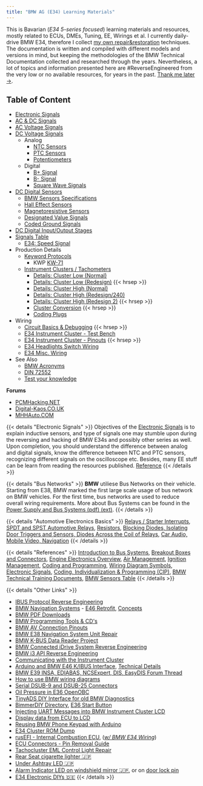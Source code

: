 ```yaml
---
title: "BMW AG (E34) Learning Materials"
---
```


This is Bavarian (*E34 5-series focused*) learning materials and resources, mostly related to ECUs, DMEs, Tuning, EE, Wirings et al. I currently daily-drive BMW E34, therefore I collect [my own repair&restoration](/e34-repair-restoration) techniques. The documentation is written and compiled with different models and versions in mind, but keeping the methodologies of the BMW Technical Documentation collected and researched through the years. Nevertheless, a lot of topics and information presented here are #ReverseEngineered from the very low or no available resources, for years in the past. [Thank me later →](https://twitter.com/0xduraki).

## Table of Content

* [Electronic Signals](/electronic-signals)
* [AC & DC Signals](/ac-and-dc-signals)
* [AC Voltage Signals](/ac-voltage-signals)
* [DC Voltage Signals](/dc-voltage-signals)
  - Analog
	* [NTC Sensors](/ntc-sensors)
	* [PTC Sensors](/ptc-sensors)
	* [Potentiometers](/potentiometers)
  - Digital
	* [B+ Signal](/switched-b-high-signals)
	* [B- Signal](/switched-b-low-signals)
	* [Square Wave Signals](/modulated-square-wave-signals)
* [DC Digital Sensors](/dc-digital-sensors)
    * [BMW Sensors Specifications](/dc-digital-sensors)
	* [Hall Effect Sensors](/hall-effect-sensors)
	* [Magnetoresistive Sensors](/magnetoresistive-sensors)
	* [Designated Value Signals](/designated-value-signals)
	* [Coded Ground Signals](/coded-ground-signals)
* [DC Digital Input/Output Stages](/dc-digital-io-stages)
* [Signals Table](/signals-table)
	* [E34: Speed Signal](/e34-misc-wiring#speed-impulsesignal)
* Production Details
    * [Keyword Protocols](/keyword-protocols)
	  - KWP [KW-71](/keyword-protocols#kw71)
    * [Instrument Clusters / Tachometers](/instrument-clusters)
      - [Details: Cluster Low (Normal)](/bmw/clusters/low-normal)
      - [Details: Cluster Low (Redesign)](/bmw/clusters/low-redesign)
      {{< hrsep >}}
      - [Details: Cluster High (Normal)](/bmw/clusters/high-normal)
      - [Details: Cluster High (Redesign/240)](/bmw/clusters/high-redesign)
      - [Details: Cluster High (Redesign 2)](/bmw/clusters/high-redesign-2)
      {{< hrsep >}}
	  - [Cluster Conversion](/cluster-conversion)
	  {{< hrsep >}}
      - [Coding Plugs](/coding-plugs)
* Wiring
	* [Circuit Basics & Debugging](/circuit-basics)
	{{< hrsep >}}
	* [E34 Instrument Cluster - Test Bench](/e34-cluster-wiring-diagram)
	* [E34 Instrument Cluster - Pinouts](/e34-pinout-diagram)
	{{< hrsep >}}
    * [E34 Headlights Switch Wiring](/headlight-switch-connector-pinouts)
    * [E34 Misc. Wiring](/e34-misc-wiring)
* See Also
	* [BMW Acronyms](/bmw-acronyms)
	* [DIN 72552](/din)
	* [Test your knowledge](/bmw-qa)

**Forums**
* [PCMHacking.NET](https://pcmhacking.net/forums/index.php)
* [Digital-Kaos.CO.UK](https://www.digital-kaos.co.uk/forums/index.php)
* [MHHAuto.COM](https://mhhauto.com)

{{< details "Electronic Signals" >}}
Objectives of the [Electronic Signals](/electronic-signals) is to explain inductive sensors, and type of signals one may stumble upon during the reversing and hacking of BMW E34s and possibly other series as well. Upon completion, you should understand the difference between analog and digital signals, know the difference between NTC and PTC sensors, recognizing different signals on the oscilloscope etc. Besides, many EE stuff can be learn from reading the resources published. [Reference](https://ia801005.us.archive.org/11/items/BMWTechnicalTrainingDocuments/ST051%20Body%20Electronics%20I%20%28Archive%201%29/06%20Electronic%20Signals.pdf)
{{< /details >}}

{{< details "Bus Networks" >}}
**BMW** utiliese Bus Networks on their vehicle. Starting from E38, BMW marked the first large scale usage of bus network on BMW vehicles. For the first time, bus networks are used to reduce overall wiring requirements. More about Bus Systems can be found in the [Power Supply and Bus Systems (pdf) (ext)](https://ia801005.us.archive.org/11/items/BMWTechnicalTrainingDocuments/ST052%20Body%20Electronics%20II/02a_Power%20Supply%20and%20Bus%20Systems.pdf).
{{< /details >}}

{{< details "Automotive Electronics Basics" >}}
[Relays / Starter Interrupts](https://www.the12volt.com/relays/starter-interrupt-diagrams.asp), [SPDT and SPST Automotive Relays](https://www.the12volt.com/relays/spdt-and-spst-automotive-relays.asp), [Resistors](https://www.the12volt.com/resistors/resistors.asp), [Blocking Diodes, Isolating Door Triggers and Sensors, Diodes Across the Coil of Relays](https://www.the12volt.com/diodes/diodes.asp), [Car Audio, Mobile Video, Navigation](https://www.the12volt.com/caraudio/caraudio.asp)
{{< /details >}}

{{< details "References" >}}
[Introduction to Bus Systems](https://ia801005.us.archive.org/11/items/BMWTechnicalTrainingDocuments/ST051%20Body%20Electronics%20I%20%28Archive%201%29/10%20Introduction%20to%20Bus%20Systems.pdf), [Breakout Boxes and Connectors](https://ia801005.us.archive.org/11/items/BMWTechnicalTrainingDocuments/ST051%20Body%20Electronics%20I%20%28Archive%201%29/03%20Breakout%20Boxes%20%26%20Connectors.pdf), [Engine Electronics Overview](https://ia801005.us.archive.org/11/items/BMWTechnicalTrainingDocuments/ST055%20Engine%20Electronics/01_Engine%20Electronics%20Overview.pdf), [Air Management](https://ia801005.us.archive.org/11/items/BMWTechnicalTrainingDocuments/ST055%20Engine%20Electronics/03_Air%20Management.pdf), [Ignition Management](https://ia801005.us.archive.org/11/items/BMWTechnicalTrainingDocuments/ST055%20Engine%20Electronics/05_Ignition%20Management.pdf), [Coding and Programming](https://ia801005.us.archive.org/11/items/BMWTechnicalTrainingDocuments/ST052%20Body%20Electronics%20II%20%28Archive%201%29/2%20Coding%20and%20Programming.pdf), [Wiring Diagram Symbols](https://ia801005.us.archive.org/11/items/BMWTechnicalTrainingDocuments/ST051%20Body%20Electronics%20I/02_Wiring%20Diagrams%20and%20Associated%20Documents.pdf), [Electronic Signals](https://ia801005.us.archive.org/11/items/BMWTechnicalTrainingDocuments/ST051%20Body%20Electronics%20I%20%28Archive%201%29/06%20Electronic%20Signals.pdf), [Coding, Individualization & Programming (CIP)](https://ia801005.us.archive.org/11/items/BMWTechnicalTrainingDocuments/ST050%20Technical%20Systems%20%28Archive%201%29/CIP.pdf), [BMW Technical Training Documents](https://ia801005.us.archive.org/11/items/BMWTechnicalTrainingDocuments/), [BMW Sensors Table](https://web.archive.org/web/20130810205612/https://kovsh.com/media/library/312/Sensors%20Europe.pdf)
{{< /details >}}

{{< details "Other Links" >}}
* [IBUS Protocol Reverse Engineering](https://web.archive.org/web/20071022152757/http://www.openbmw.net/bus/)
* [BMW Navigation Systems](https://web.archive.org/web/20050920201133/http://www.openbmw.net/nav/index.html) - [E46 Retrofit](https://web.archive.org/web/20050912001000/http://www.openbmw.net/nav/sys/index.html), [Concepts](https://web.archive.org/web/20050930205915/http://www.ac-schnitzer.de/englisch/produkte/comm_concept/index.htm)
* [BMW PDF Downloads](https://web.archive.org/web/20050830010505/http://www.openbmw.net/downloads/)
* [BMW Programming Tools & CD's](https://web.archive.org/web/20051224055902/http://www.centrallettershop.com/cd.html)
* [BMW AV Connection Pinouts](https://web.archive.org/web/20051023091951/http://www.750i.de/e/av_conns.htm)
* [BMW E38 Navigation System Unit Repair](https://web.archive.org/web/20050828170028/http://www.750i.de/e/repair.htm)
* [BMW K-BUS Data Reader Project](https://web.archive.org/web/20050206003327/http://neiland.com/Kbusproj.htm)
* [BMW Connected iDrive System Reverse Engineering](https://bimmergestalt.github.io/BMWConnectedAnalysis/)
* [BMW i3 API Reverse Engineering](https://shkspr.mobi/blog/2015/11/reverse-engineering-the-bmw-i3-api/)
* [Communicating with the Instrument Cluster](https://hackaday.io/project/334-integrated-rpi-car-audio/log/1078-communicating-with-the-instrument-cluster)
* [Arduino and BMW E46 K/IBUS Interface](https://curious.ninja/blog/arduino-bmw-i-bus-interface-intro/), [Technical Details](https://curious.ninja/project/bmw-e46/e46-k-bus/arduino-bmw-i-bus-interface-technical-details/)
* [BMW E39 INSA, EDIABAS, NCSExpert, DIS, EasyDIS Forum Thread](https://www.bimmerfest.com/threads/making-sense-of-inpa-ediabas-ncsexpert-ncs-dummies-dis-gt1-easydis-progman.561237/page-5)
* [How to use BMW wiring diagrams](https://www.bimmerforums.co.uk/threads/how-to-use-wiring-diagrams.332561/)
* [Serial DSUB-9 and DSUB-25 Connectors](https://tldp.org/HOWTO/Serial-HOWTO-19.html)
* [Oil Pressure in E36 OpenOBC](https://openlabs.co/blog/2014/06/openOBC-oil-pressure)
* [TinyADS DIY Interface for old BMW Diagnostics](https://openlabs.co/OSHW/Tiny-ADS-Interface)
* [BimmerDIY Directory](https://www.bimmerdiy.com), [E36 Start Button](https://www.bimmerdiy.com/diy/e36startbutton/)
* [Injecting UART Messages into BMW Instrument Cluster LCD](https://i-code.net/injecting-custom-uart-messages-into-the-bmw-750il-instrument-cluster-lcd/)
* [Display data from ECU to LCD](https://web.archive.org/web/20150815092259/https://www.bimmerforums.com/forum/showthread.php?2134697-Display-data-from-ECU-to-LCD)
* [Reusing BMW Phone Keypad with Arduino](https://i-code.net/tapping-into-the-bmw-750il-phone-keypad/)
* [E34 Cluster ROM Dump](http://www.bimmerboard.com/forums/posts/490258)
* [rusEFI - Internal Combustion ECU](https://github.com/rusefi/rusefi), (*[w/ BMW E34 Wiring](https://github.com/rusefi/rusefi/wiki/BMW-e34)*)
* [ECU Connectors - Pin Removal Guide](http://vtec.academy/ecu-pin-removal-guide/)
* [Tachocluster EML Control Light Repair](http://bmwe32.masscom.net/johan/eml_bulb/eml_bulb.html)
* [Rear Seat cigarette lighter 🇯🇵](https://dd.jpn.org/BMW_HP/20071125/index.shtml)
* [Under Ashtray LED 🇯🇵](https://dd.jpn.org/BMW_HP/20040829/index.shtml)
* [Alarm Indicator LED on windshield mirror 🇯🇵](https://dd.jpn.org/BMW_HP/20150817/index.shtml), or on [door lock pin](https://dd.jpn.org/BMW_HP/20080705/index.shtml)
* [E34 Electronic DIYs 🇩🇪](http://www.pet-racing.de/E34)
{{< /details >}}
